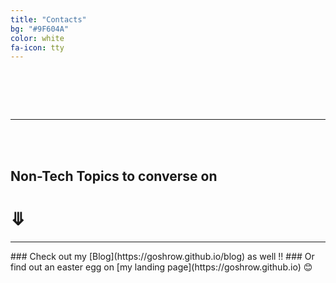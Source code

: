 ```yaml
---
title: "Contacts"
bg: "#9F604A"
color: white
fa-icon: tty
---
```


<h1>
<span>
<a href="https://github.com/GOSHROW">
<i class="fa fa-github fa-2x" aria-hidden="true"></i>
</a>
</span>
<span>
<a href="https://linkedin.com/in/goshrow">
<i class="fa fa-linkedin fa-2x" aria-hidden="true"></i>
</a>
</span>
<span>
<a href="https://instagram.com/swapnil._ghosh">
<i class="fa fa-instagram fa-2x" aria-hidden="true"></i>
</a>
</span>
<!-- <span>
<a href="https://twitter.com/_goshrow">
<i class="fa fa-twitter fa-2x" aria-hidden="true"></i>
</a>
</span>
<span>
<a href="https://open.spotify.com/user/u5j9cnqusvh2h4h16e4rzmhpi?si=IGb7IC65RuqGupxox75A6A">
<i class="fa fa-spotify fa-2x" aria-hidden="true"></i>
</a>
</span> -->
<br/>
<span>
<a href="mailto:goshrow@gmail.com">
<i class="fa fa-envelope fa-2x" aria-hidden="true"></i>
</a>
</span>
<span>
<a href="mailto:abhroindia@gmail.com">
<i class="fa fa-envelope-o fa-2x" aria-hidden="true"></i>
</a>
</span>
<span>
<a href="mailto:goshrow@protonmail.com">
<i class="fa fa-envelope-square fa-2x" aria-hidden="true"></i>
</a>
</span>
</h1>

<hr/>

<br>
<br>

<style>
    .reveal{ display: none;}
    .expand-area{ cursor: pointer; }
</style>

<script>
$(document).ready(function(){
  $(".expand-area").click(function(){
    $(".reveal").slideToggle(300);
  });
});
</script>


## Non-Tech Topics to converse on

<h1 class = "expand-area">&#10507;</h1>
<div class = "reveal" markdown="1">
<br>
A template of questions to break the ice while conversing with me:

* Was the White Album the best Beatles Album?
* How good did the Kinks fare in comparison with other Classic rock musicians?
* How did the grep command come about to be?
* Is finding length of String O(1) in Python3?
* Was Godard elementary for the French New Cinema?
* What does cake day mean in Reddit?
* Will someone die in the next Wes Anderson movie?
* Will someone survive in the next Tarantino flick?
* How come Enid Blyton's works are better than Harry Potter in all?
* Where do tumbleweeds originate from ?
* Why Neil deGrasse Tyson's Cosmos is not as good as the Carl Sagan's Cosmos?
* Were the Northern Lights localized in Steamed Hams?
* Does Roger Deakins do retakes on Coen movies?
* *And anything else that is remotely fun to discuss about.*
<br/>
<br/>
<br/>
<br/>
<br/>
</div>
<hr/>
### Check out my [Blog](https://goshrow.github.io/blog) as well !!
### Or find out an easter egg on [my landing page](https://goshrow.github.io) 😊
